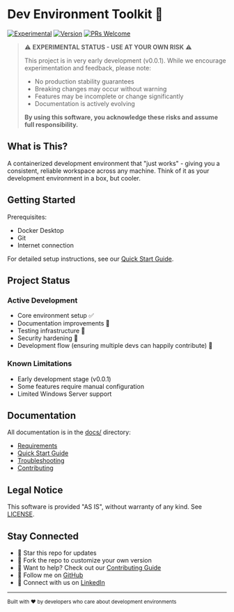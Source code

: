 # Dev Environment Toolkit 🧪

[![Experimental](https://img.shields.io/badge/Status-Experimental-orange.svg)](https://shields.io/)
[![Version](https://img.shields.io/badge/Version-0.0.1-blue.svg)](https://shields.io/)
[![PRs Welcome](https://img.shields.io/badge/PRs-welcome-brightgreen.svg)](docs/CONTRIBUTING.md)

> ⚠️ **EXPERIMENTAL STATUS - USE AT YOUR OWN RISK** ⚠️
>
> This project is in very early development (v0.0.1). While we encourage experimentation and feedback, please note:
> - No production stability guarantees
> - Breaking changes may occur without warning
> - Features may be incomplete or change significantly
> - Documentation is actively evolving
> 
> **By using this software, you acknowledge these risks and assume full responsibility.**

## What is This?

A containerized development environment that "just works" - giving you a consistent, reliable workspace across any machine. Think of it as your development environment in a box, but cooler.

## Getting Started

Prerequisites:
- Docker Desktop
- Git
- Internet connection

For detailed setup instructions, see our [Quick Start Guide](docs/QUICK_START/README.md).

## Project Status

### Active Development
- Core environment setup ✅
- Documentation improvements 🚧
- Testing infrastructure 🚧
- Security hardening 🚧
- Development flow (ensuring multiple devs can happily contribute) 🚧

### Known Limitations
- Early development stage (v0.0.1)
- Some features require manual configuration
- Limited Windows Server support

## Documentation

All documentation is in the [docs/](docs/README.md) directory:
- [Requirements](docs/REQUIREMENTS.md)
- [Quick Start Guide](docs/QUICK_START/README.md)
- [Troubleshooting](docs/TROUBLESHOOTING.md)
- [Contributing](docs/CONTRIBUTING.md)

## Legal Notice

This software is provided "AS IS", without warranty of any kind. See [LICENSE](LICENSE).

## Stay Connected

- 🌟 Star this repo for updates
- 🍴 Fork the repo to customize your own version
- 🤝 Want to help? Check out our [Contributing Guide](docs/CONTRIBUTING.md)
- 🔗 Follow me on [GitHub](https://github.com/BA-CalderonMorales)
- 🔵 Connect with us on [LinkedIn](https://www.linkedin.com/in/bcalderonmorales-cmoe/)

---

<sub>Built with ❤️ by developers who care about development environments</sub>